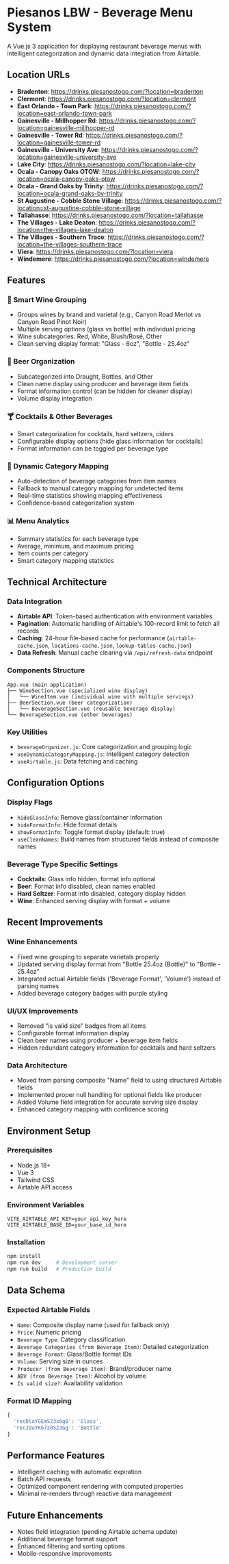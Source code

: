 # Piesanos LBW - Beverage Menu System

A Vue.js 3 application for displaying restaurant beverage menus with intelligent categorization and dynamic data integration from Airtable.

## Location URLs

- **Bradenton**: https://drinks.piesanostogo.com/?location=bradenton
- **Clermont**: https://drinks.piesanostogo.com/?location=clermont
- **East Orlando - Town Park**: https://drinks.piesanostogo.com/?location=east-orlando-town-park
- **Gainesville - Millhopper Rd**: https://drinks.piesanostogo.com/?location=gainesville-millhopper-rd
- **Gainesville - Tower Rd**: https://drinks.piesanostogo.com/?location=gainesville-tower-rd
- **Gainesville - University Ave**: https://drinks.piesanostogo.com/?location=gainesville-university-ave
- **Lake City**: https://drinks.piesanostogo.com/?location=lake-city
- **Ocala - Canopy Oaks OTOW**: https://drinks.piesanostogo.com/?location=ocala-canopy-oaks-otow
- **Ocala - Grand Oaks by Trinity**: https://drinks.piesanostogo.com/?location=ocala-grand-oaks-by-trinity
- **St Augustine - Cobble Stone Village**: https://drinks.piesanostogo.com/?location=st-augustine-cobble-stone-village
- **Tallahasse**: https://drinks.piesanostogo.com/?location=tallahasse
- **The Villages - Lake Deaton**: https://drinks.piesanostogo.com/?location=the-villages-lake-deaton
- **The Villages - Southern Trace**: https://drinks.piesanostogo.com/?location=the-villages-southern-trace
- **Viera**: https://drinks.piesanostogo.com/?location=viera
- **Windemere**: https://drinks.piesanostogo.com/?location=windemere

## Features

### 🍷 Smart Wine Grouping
- Groups wines by brand and varietal (e.g., Canyon Road Merlot vs Canyon Road Pinot Noir)
- Multiple serving options (glass vs bottle) with individual pricing
- Wine subcategories: Red, White, Blush/Rosé, Other
- Clean serving display format: "Glass - 6oz", "Bottle - 25.4oz"

### 🍺 Beer Organization
- Subcategorized into Draught, Bottles, and Other
- Clean name display using producer and beverage item fields
- Format information control (can be hidden for cleaner display)
- Volume display integration

### 🍸 Cocktails & Other Beverages
- Smart categorization for cocktails, hard seltzers, ciders
- Configurable display options (hide glass information for cocktails)
- Format information can be toggled per beverage type

### 🤖 Dynamic Category Mapping
- Auto-detection of beverage categories from item names
- Fallback to manual category mapping for undetected items
- Real-time statistics showing mapping effectiveness
- Confidence-based categorization system

### 📊 Menu Analytics
- Summary statistics for each beverage type
- Average, minimum, and maximum pricing
- Item counts per category
- Smart category mapping statistics

## Technical Architecture

### Data Integration
- **Airtable API**: Token-based authentication with environment variables
- **Pagination**: Automatic handling of Airtable's 100-record limit to fetch all records
- **Caching**: 24-hour file-based cache for performance (`airtable-cache.json`, `locations-cache.json`, `lookup-tables-cache.json`)
- **Data Refresh**: Manual cache clearing via `/api/refresh-data` endpoint

### Components Structure
```
App.vue (main application)
├── WineSection.vue (specialized wine display)
│   └── WineItem.vue (individual wine with multiple servings)
├── BeerSection.vue (beer categorization)
│   └── BeverageSection.vue (reusable beverage display)
└── BeverageSection.vue (other beverages)
```

### Key Utilities
- `beverageOrganizer.js`: Core categorization and grouping logic
- `useDynamicCategoryMapping.js`: Intelligent category detection
- `useAirtable.js`: Data fetching and caching

## Configuration Options

### Display Flags
- `hideGlassInfo`: Remove glass/container information
- `hideFormatInfo`: Hide format details
- `showFormatInfo`: Toggle format display (default: true)
- `useCleanNames`: Build names from structured fields instead of composite names

### Beverage Type Specific Settings
- **Cocktails**: Glass info hidden, format info optional
- **Beer**: Format info disabled, clean names enabled
- **Hard Seltzer**: Format info disabled, category display hidden
- **Wine**: Enhanced serving display with format + volume

## Recent Improvements

### Wine Enhancements
- Fixed wine grouping to separate varietals properly
- Updated serving display format from "Bottle 25.4oz (Bottle)" to "Bottle - 25.4oz"
- Integrated actual Airtable fields ('Beverage Format', 'Volume') instead of parsing names
- Added beverage category badges with purple styling

### UI/UX Improvements
- Removed "is valid size" badges from all items
- Configurable format information display
- Clean beer names using producer + beverage item fields
- Hidden redundant category information for cocktails and hard seltzers

### Data Architecture
- Moved from parsing composite "Name" field to using structured Airtable fields
- Implemented proper null handling for optional fields like producer
- Added Volume field integration for accurate serving size display
- Enhanced category mapping with confidence scoring

## Environment Setup

### Prerequisites
- Node.js 18+
- Vue 3
- Tailwind CSS
- Airtable API access

### Environment Variables
```env
VITE_AIRTABLE_API_KEY=your_api_key_here
VITE_AIRTABLE_BASE_ID=your_base_id_here
```

### Installation
```bash
npm install
npm run dev     # Development server
npm run build   # Production build
```

## Data Schema

### Expected Airtable Fields
- `Name`: Composite display name (used for fallback only)
- `Price`: Numeric pricing
- `Beverage Type`: Category classification
- `Beverage Categories (from Beverage Item)`: Detailed categorization
- `Beverage Format`: Glass/Bottle format IDs
- `Volume`: Serving size in ounces
- `Producer (from Beverage Item)`: Brand/producer name
- `ABV (from Beverage Item)`: Alcohol by volume
- `Is valid size?`: Availability validation

### Format ID Mapping
```javascript
{
  'recDlaYGEmS23x6gB': 'Glass',
  'recJOuYK67z0S23Gg': 'Bottle'
}
```

## Performance Features
- Intelligent caching with automatic expiration
- Batch API requests
- Optimized component rendering with computed properties
- Minimal re-renders through reactive data management

## Future Enhancements
- Notes field integration (pending Airtable schema update)
- Additional beverage format support
- Enhanced filtering and sorting options
- Mobile-responsive improvements